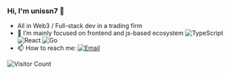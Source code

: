 ### Hi, I'm unissn7 👋

- All in Web3 / Full-stack dev in a trading firm
- 🐶 I’m mainly focused on frontend and js-based ecosystem ![TypeScript](https://img.shields.io/badge/-TypeScript-007ACC?style=flat-square&logo=TypeScript&logoColor=fff) ![React](https://img.shields.io/badge/-React-61DAFB?style=flat-square&logo=React&logoColor=000) ![Go](https://img.shields.io/badge/-Go-007d9c?style=flat-square&logo=Go&logoColor=fff) 
- 📫 How to reach me: [![Email](https://img.shields.io/badge/-i@know.cx-1e87f0?style=flat-square&logo=Gmail&logoColor=fff)](mailto:i@know.cx)

![Visitor Count](https://visitor-badge.laobi.icu/badge?page_id=pcdotfan)
